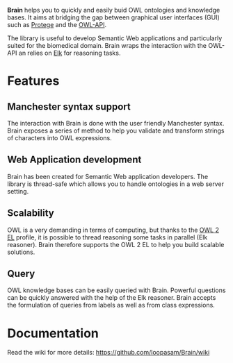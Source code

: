 **Brain** helps you to quickly and easily buid OWL ontologies and knowledge bases. It aims at bridging the gap
 between graphical user interfaces (GUI) such as [Protege](http://protege.stanford.edu/) and the 
 [OWL-API](http://owlapi.sourceforge.net/).

The library is
useful to develop Semantic Web applications and particularly suited for the biomedical domain.
Brain wraps the interaction with the OWL-API an relies on [Elk](http://elk-reasoner.googlecode.com/) 
for reasoning tasks.

# Features

## Manchester syntax support
The interaction with Brain is done with the user friendly Manchester syntax.
Brain exposes a series of method to help you validate and transform strings of
characters into OWL expressions.

## Web Application development
Brain has been created for Semantic Web application developers. The library is thread-safe
which allows you to handle ontologies in a web server setting.

## Scalability

OWL is a very demanding in terms of computing, but thanks to the 
[OWL 2 EL](https://github.com/loopasam/Brain/wiki/OWL-2-EL) profile, it is possible to
thread reasoning some tasks in parallel (Elk reasoner). Brain therefore supports the OWL 2 EL to help you
build scalable solutions.

## Query
OWL knowledge bases can be easily queried with Brain. Powerful
questions can be quickly answered with the help of the Elk reasoner.
Brain accepts the formulation of queries from labels as well as from class
expressions.

# Documentation

Read the wiki for more details: https://github.com/loopasam/Brain/wiki
